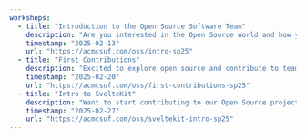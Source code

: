 ```yaml
---
workshops:
  - title: "Introduction to the Open Source Software Team"
    description: "Are you interested in the Open Source world and how you can be a part of it? Come join us to learn about the OSS board and the projects that you can contribute to, whether you're a beginner or an experienced developer! We will be going over our ongoing projects + you will be able to create new open source projects that will help our club!"
    timestamp: "2025-02-13"
    url: "https://acmcsuf.com/oss/intro-sp25"
  - title: "First Contributions"
    description: "Excited to explore open source and contribute to team projects? Join this hands-on workshop where you'll learn how to make your first contribution to a dedicated repository. From setting up GitHub to understanding collaborative workflows, we'll walk you through essential practices like branching, pull requests, and project management."
    timestamp: "2025-02-20"
    url: "https://acmcsuf.com/oss/first-contributions-sp25"
  - title: "Intro to SvelteKit"
    description: "Want to start contributing to our Open Source projects? Join us and learn SvelteKit, the framework behind many of our projects! We’ll cover the basics like project setup, routing, and dynamic components, so you can start building and contributing right away."
    timestamp: "2025-02-27"
    url: "https://acmcsuf.com/oss/sveltekit-intro-sp25"
---
```

